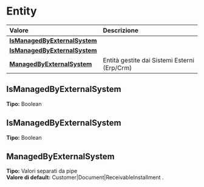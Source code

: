 # Entity

| Valore | Descrizione |
| :--- | :--- |
| [**IsManagedByExternalSystem**](entity.md#ismanagedbyexternalsystem) |  |
| [**IsManagedByExternalSystem**](entity.md#ismanagedbyexternalsystem) |  |
| [**ManagedByExternalSystem**](entity.md#managedbyexternalsystem) | Entità gestite dai Sistemi Esterni \(Erp/Crm\) |

## IsManagedByExternalSystem

**Tipo:** Boolean

## IsManagedByExternalSystem

**Tipo:** Boolean

## ManagedByExternalSystem

**Tipo:** Valori separati da pipe  
**Valore di default:** Customer\|Document\|ReceivableInstallment
.